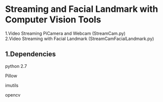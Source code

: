 # Streaming and Facial Landmark with Computer Vision Tools
1.Video Streaming PiCamera and Webcam (StreamCam.py)  
2.Video Streaming with Facial Landmark (StreamCamFacialLandmark.py)

## 1.Dependencies

python 2.7

Pillow

imutils

opencv

